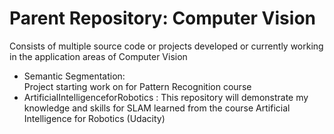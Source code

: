 # Parent Repository: Computer Vision
Consists of multiple source code or projects developed or currently working in the application areas of Computer Vision
* Semantic Segmentation:  
Project starting work on for Pattern Recognition course
* ArtificialIntelligenceforRobotics :
This repository will demonstrate my knowledge and skills for SLAM learned from the course Artificial Intelligence for Robotics (Udacity)
